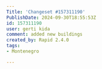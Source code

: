 ```yaml
---
Title: 'Changeset #157311190'
PublishDate: 2024-09-30T18:55:53Z
id: 157311190
user: gerti kida
comment: added new buildings
created_by: Rapid 2.4.0
tags:
- Montenegro

---
```

